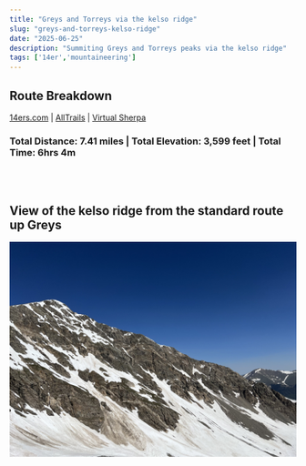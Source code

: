 ```yaml
---
title: "Greys and Torreys via the kelso ridge"
slug: "greys-and-torreys-kelso-ridge"
date: "2025-06-25"
description: "Summiting Greys and Torreys peaks via the kelso ridge"
tags: ['14er','mountaineering']
---
```

##  Route Breakdown
[14ers.com](https://www.14ers.com/route.php?route=torr4)  |  [AllTrails](https://www.14ers.com/route.php?route=torr4)  |  [Virtual Sherpa](https://www.14ers.com/route.php?route=torr4)

### Total Distance: 7.41 miles  |  Total Elevation: 3,599 feet  |  Total Time: 6hrs 4m  
<br></br>
## View of the kelso ridge from the standard route up Greys
![Looking at the Kelso ridge]( public/images/mountaineering/greys-and-torreys-kelso-ridge/kelso-ridge-from-standard-route-going-down-greys.jpg )
